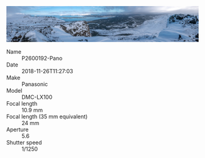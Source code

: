 [![P2600192-Pano](/photos/hd/P2600192-Pano.jpg)](/photos/full/P2600192-Pano.jpg?raw=true)

<dl>
  <dt>Name</dt>
  <dd>P2600192-Pano</dd>
  <dt>Date</dt>
  <dd>2018-11-26T11:27:03</dd>
  <dt>Make</dt>
  <dd>Panasonic</dd>
  <dt>Model</dt>
  <dd>DMC-LX100</dd>
  <dt>Focal length</dt>
  <dd>10.9 mm</dd>
  <dt>Focal length (35 mm equivalent)</dt>
  <dd>24 mm</dd>
  <dt>Aperture</dt>
  <dd>5.6</dd>
  <dt>Shutter speed</dt>
  <dd>1/1250</dd>
</dl>

